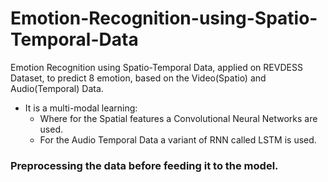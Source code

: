 # Emotion-Recognition-using-Spatio-Temporal-Data
Emotion Recognition using Spatio-Temporal Data, applied on REVDESS Dataset, to predict 8 emotion, based on the Video(Spatio) and Audio(Temporal) Data.
* It is a multi-modal learning:
  * Where for the Spatial features a Convolutional Neural Networks are used.
  * For the Audio Temporal Data a variant of RNN called LSTM is used.
### Preprocessing the data before feeding it to the model.
